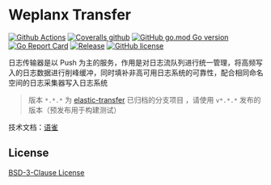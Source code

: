 # Weplanx Transfer

[![Github Actions](https://img.shields.io/github/workflow/status/weplanx/transfer/单元测试?style=flat-square)](https://github.com/weplanx/transfer/actions)
[![Coveralls github](https://img.shields.io/coveralls/github/weplanx/transfer.svg?style=flat-square)](https://coveralls.io/github/weplanx/transfer)
[![GitHub go.mod Go version](https://img.shields.io/github/go-mod/go-version/weplanx/transfer?style=flat-square)](https://github.com/weplanx/transfer)
[![Go Report Card](https://goreportcard.com/badge/github.com/weplanx/transfer?style=flat-square)](https://goreportcard.com/report/github.com/weplanx/transfer)
[![Release](https://img.shields.io/github/v/release/weplanx/transfer.svg?style=flat-square)](https://github.com/weplanx/transfer)
[![GitHub license](https://img.shields.io/github/license/weplanx/transfer?style=flat-square)](https://raw.githubusercontent.com/weplanx/transfer/main/LICENSE)

日志传输器是以 Push 为主的服务，作用是对日志流队列进行统一管理，将高频写入的日志数据进行削峰缓冲，同时填补非高可用日志系统的可靠性，配合相同命名空间的日志采集器写入日志系统
> 版本 `*.*.*` 为 [elastic-transfer](https://github.com/weplanx/transfer/tree/elastic-transfer) 已归档的分支项目 ，请使用 `v*.*.*` 发布的版本（预发布用于构建测试）

技术文档：[语雀](https://www.yuque.com/kainonly/weplanx/xpaakq)

## License

[BSD-3-Clause License](https://github.com/weplanx/transfer/blob/main/LICENSE)
